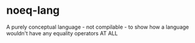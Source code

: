 # noeq-lang
A purely conceptual language - not compilable - to show how a language wouldn't have any equality operators AT ALL
